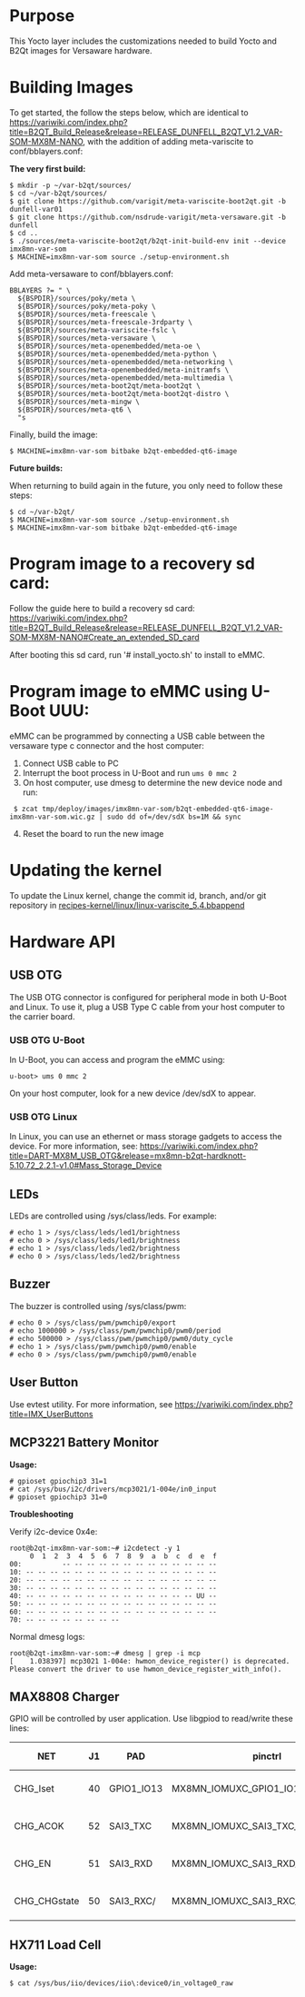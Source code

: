 # Purpose

This Yocto layer includes the customizations needed to build Yocto and B2Qt images
for Versaware hardware.

# Building Images

To get started, the follow the steps below, which are identical to https://variwiki.com/index.php?title=B2QT_Build_Release&release=RELEASE_DUNFELL_B2QT_V1.2_VAR-SOM-MX8M-NANO, with the addition of adding meta-variscite to conf/bblayers.conf:

**The very first build:**

```
$ mkdir -p ~/var-b2qt/sources/
$ cd ~/var-b2qt/sources/
$ git clone https://github.com/varigit/meta-variscite-boot2qt.git -b dunfell-var01
$ git clone https://github.com/nsdrude-varigit/meta-versaware.git -b dunfell
$ cd ..
$ ./sources/meta-variscite-boot2qt/b2qt-init-build-env init --device imx8mn-var-som
$ MACHINE=imx8mn-var-som source ./setup-environment.sh
```

Add meta-versaware to conf/bblayers.conf:

```
BBLAYERS ?= " \
  ${BSPDIR}/sources/poky/meta \
  ${BSPDIR}/sources/poky/meta-poky \
  ${BSPDIR}/sources/meta-freescale \
  ${BSPDIR}/sources/meta-freescale-3rdparty \
  ${BSPDIR}/sources/meta-variscite-fslc \
  ${BSPDIR}/sources/meta-versaware \
  ${BSPDIR}/sources/meta-openembedded/meta-oe \
  ${BSPDIR}/sources/meta-openembedded/meta-python \
  ${BSPDIR}/sources/meta-openembedded/meta-networking \
  ${BSPDIR}/sources/meta-openembedded/meta-initramfs \
  ${BSPDIR}/sources/meta-openembedded/meta-multimedia \
  ${BSPDIR}/sources/meta-boot2qt/meta-boot2qt \
  ${BSPDIR}/sources/meta-boot2qt/meta-boot2qt-distro \
  ${BSPDIR}/sources/meta-mingw \
  ${BSPDIR}/sources/meta-qt6 \
  "s
```

Finally, build the image:

```
$ MACHINE=imx8mn-var-som bitbake b2qt-embedded-qt6-image
```

**Future builds:**

When returning to build again in the future, you only need to follow these steps:

```
$ cd ~/var-b2qt/
$ MACHINE=imx8mn-var-som source ./setup-environment.sh
$ MACHINE=imx8mn-var-som bitbake b2qt-embedded-qt6-image
```

# Program image to a recovery sd card:

Follow the guide here to build a recovery sd card: https://variwiki.com/index.php?title=B2QT_Build_Release&release=RELEASE_DUNFELL_B2QT_V1.2_VAR-SOM-MX8M-NANO#Create_an_extended_SD_card

After booting this sd card, run '# install_yocto.sh' to install to eMMC.

# Program image to eMMC using U-Boot UUU:

eMMC can be programmed by connecting a USB cable between the versaware type c
connector and the host computer:

1. Connect USB cable to PC
2. Interrupt the boot process in U-Boot and run `ums 0 mmc 2`
3. On host computer, use dmesg to determine the new device node and run:
```
 $ zcat tmp/deploy/images/imx8mn-var-som/b2qt-embedded-qt6-image-imx8mn-var-som.wic.gz | sudo dd of=/dev/sdX bs=1M && sync
```
4. Reset the board to run the new image

# Updating the kernel

To update the Linux kernel, change the commit id, branch, and/or git repository in [recipes-kernel/linux/linux-variscite_5.4.bbappend](recipes-kernel/linux/linux-variscite_5.4.bbappend)

# Hardware API

## USB OTG

The USB OTG connector is configured for peripheral mode in both U-Boot and Linux.
To use it, plug a USB Type C cable from your host computer to the carrier board.

### USB OTG U-Boot

In U-Boot, you can access and program the eMMC using:

```
u-boot> ums 0 mmc 2
```

On your host computer, look for a new device /dev/sdX to appear.


### USB OTG Linux

In Linux, you can use an ethernet or mass storage gadgets to access the device.
For more information, see: https://variwiki.com/index.php?title=DART-MX8M_USB_OTG&release=mx8mn-b2qt-hardknott-5.10.72_2.2.1-v1.0#Mass_Storage_Device

## LEDs

LEDs are controlled using /sys/class/leds. For example:

```
# echo 1 > /sys/class/leds/led1/brightness
# echo 0 > /sys/class/leds/led1/brightness
# echo 1 > /sys/class/leds/led2/brightness
# echo 0 > /sys/class/leds/led2/brightness
```

## Buzzer

The buzzer is controlled using /sys/class/pwm:

```
# echo 0 > /sys/class/pwm/pwmchip0/export
# echo 1000000 > /sys/class/pwm/pwmchip0/pwm0/period
# echo 500000 > /sys/class/pwm/pwmchip0/pwm0/duty_cycle
# echo 1 > /sys/class/pwm/pwmchip0/pwm0/enable
# echo 0 > /sys/class/pwm/pwmchip0/pwm0/enable
```

## User Button

Use evtest utility. For more information, see https://variwiki.com/index.php?title=IMX_UserButtons

## MCP3221 Battery Monitor

**Usage:**

```
# gpioset gpiochip3 31=1
# cat /sys/bus/i2c/drivers/mcp3021/1-004e/in0_input
# gpioset gpiochip3 31=0
```

**Troubleshooting**

Verify i2c-device 0x4e:

```
root@b2qt-imx8mn-var-som:~# i2cdetect -y 1
     0  1  2  3  4  5  6  7  8  9  a  b  c  d  e  f
00:          -- -- -- -- -- -- -- -- -- -- -- -- -- 
10: -- -- -- -- -- -- -- -- -- -- -- -- -- -- -- -- 
20: -- -- -- -- -- -- -- -- -- -- -- -- -- -- -- -- 
30: -- -- -- -- -- -- -- -- -- -- -- -- -- -- -- -- 
40: -- -- -- -- -- -- -- -- -- -- -- -- -- -- UU -- 
50: -- -- -- -- -- -- -- -- -- -- -- -- -- -- -- -- 
60: -- -- -- -- -- -- -- -- -- -- -- -- -- -- -- -- 
70: -- -- -- -- -- -- -- --
```
Normal dmesg logs:

```
root@b2qt-imx8mn-var-som:~# dmesg | grep -i mcp
[    1.038397] mcp3021 1-004e: hwmon_device_register() is deprecated. Please convert the driver to use hwmon_device_register_with_info().
```

## MAX8808 Charger

GPIO will be controlled by user application. Use libgpiod to read/write
these lines:

| NET          | J1 | PAD        | pinctrl                            | gpiochip | gpio pin | i/o   | usage                  |
|--------------|----|------------|------------------------------------|----------|----------|-------|------------------------|
| CHG_Iset     | 40 | GPIO1_IO13 | MX8MN_IOMUXC_GPIO1_IO13_GPIO1_IO13 | 0        | 13       | out   | gpioset gpiochip0 13=1 |
| CHG_ACOK     | 52 | SAI3_TXC   | MX8MN_IOMUXC_SAI3_TXC_GPIO5_IO0    | 4        | 0        | input | gpioget gpiochip4 0    |
| CHG_EN       | 51 | SAI3_RXD   | MX8MN_IOMUXC_SAI3_RXD_GPIO4_IO30   | 3        | 30       | out   | gpioset gpiochip2 30=1 |
| CHG_CHGstate | 50 | SAI3_RXC/  | MX8MN_IOMUXC_SAI3_RXC_GPIO4_IO29   | 3        | 29       | input | gpioget gpiochip3 29   |

## HX711 Load Cell

**Usage:**
```
$ cat /sys/bus/iio/devices/iio\:device0/in_voltage0_raw
```